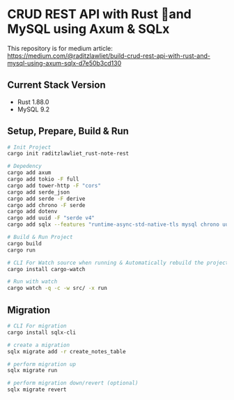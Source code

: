 # CRUD REST API with Rust 🦀and MySQL using Axum & SQLx

This repository is for medium article: <https://medium.com/@raditzlawliet/build-crud-rest-api-with-rust-and-mysql-using-axum-sqlx-d7e50b3cd130>

## Current Stack Version

- Rust 1.88.0
- MySQL 9.2

## Setup, Prepare, Build & Run

```sh
# Init Project
cargo init raditzlawliet_rust-note-rest

# Depedency
cargo add axum
cargo add tokio -F full
cargo add tower-http -F "cors"
cargo add serde_json
cargo add serde -F derive
cargo add chrono -F serde
cargo add dotenv
cargo add uuid -F "serde v4"
cargo add sqlx --features "runtime-async-std-native-tls mysql chrono uuid"

# Build & Run Project
cargo build
cargo run

# CLI For Watch source when running & Automatically rebuild the project
cargo install cargo-watch

# Run with watch
cargo watch -q -c -w src/ -x run
```

## Migration

```sh
# CLI For migration
cargo install sqlx-cli

# create a migration
sqlx migrate add -r create_notes_table

# perform migration up
sqlx migrate run

# perform migration down/revert (optional)
sqlx migrate revert
```
